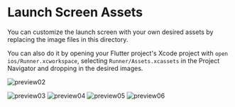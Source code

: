 # Launch Screen Assets

You can customize the launch screen with your own desired assets by replacing the image files in this directory.

You can also do it by opening your Flutter project's Xcode project with `open ios/Runner.xcworkspace`, selecting `Runner/Assets.xcassets` in the Project Navigator and dropping in the desired images.

![preview02](https://github.com/abdelhameed-elsayed/e-commerce-app-1-/assets/105364430/19bb2b6a-a3d2-4712-80d8-c48f7043f10d)

![preview03](https://github.com/abdelhameed-elsayed/e-commerce-app-1-/assets/105364430/f06193bf-3960-4047-8121-d75196e9ebec)
![preview04](https://github.com/abdelhameed-elsayed/e-commerce-app-1-/assets/105364430/1235a762-a11d-497f-82d2-5fc360d9f1ae)
![preview05](https://github.com/abdelhameed-elsayed/e-commerce-app-1-/assets/105364430/d785dc54-18d0-4c9b-831d-9936494b8f12)
![preview06](https://github.com/abdelhameed-elsayed/e-commerce-app-1-/assets/105364430/6423e12a-d08e-4f38-ab05-05b16d793b9d)
